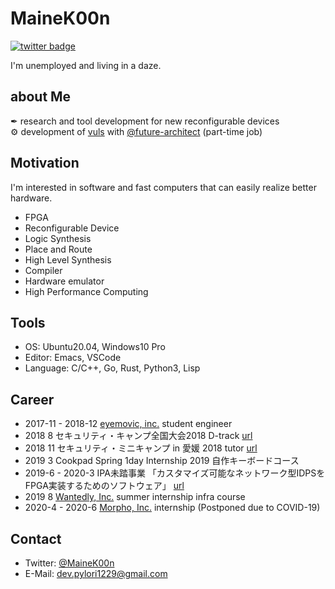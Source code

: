 # MaineK00n

[![twitter badge](https://img.shields.io/badge/twitter-@MaineK00n-blue?style=flat-square&logo=twitter)](https://twitter.com/MaineK00n)

I'm unemployed and living in a daze.

## about Me
✒ research and tool development for new reconfigurable devices  
⚙ development of [vuls](https://github.com/future-architect/vuls) with [@future-architect](https://github.com/future-architect) (part-time job)

## Motivation
I'm interested in software and fast computers that can easily realize better hardware.

- FPGA
- Reconfigurable Device
- Logic Synthesis
- Place and Route
- High Level Synthesis
- Compiler
- Hardware emulator
- High Performance Computing

## Tools
- OS: Ubuntu20.04, Windows10 Pro
- Editor: Emacs, VSCode
- Language: C/C++, Go, Rust, Python3, Lisp

## Career
- 2017-11 - 2018-12 [eyemovic, inc.](https://www.eyemovic.com/) student engineer
- 2018 8 セキュリティ・キャンプ全国大会2018 D-track [url](https://www.ipa.go.jp/jinzai/camp/2018/zenkoku2018_index.html)
- 2018 11 セキュリティ・ミニキャンプ in 愛媛 2018 tutor [url](https://www.security-camp.or.jp/minicamp/ehime2018.html)
- 2019 3 Cookpad Spring 1day Internship 2019 自作キーボードコース
- 2019-6 - 2020-3 IPA未踏事業 「カスタマイズ可能なネットワーク型IDPSをFPGA実装するためのソフトウェア」 [url](https://www.ipa.go.jp/jinzai/mitou/2019/gaiyou_tn-4.html)
- 2019 8 [Wantedly, Inc.](https://wantedlyinc.com/) summer internship infra course
- 2020-4 - 2020-6 [Morpho, Inc.](https://www.morphoinc.com/) internship (Postponed due to COVID-19)

## Contact
- Twitter: [@MaineK00n](https://twitter.com/MaineK00n)
- E-Mail: dev.pylori1229@gmail.com
